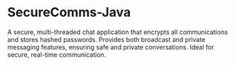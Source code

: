 # SecureComms-Java
A secure, multi-threaded chat application that encrypts all communications and stores hashed passwords. Provides both broadcast and private messaging features, ensuring safe and private conversations. Ideal for secure, real-time communication.
